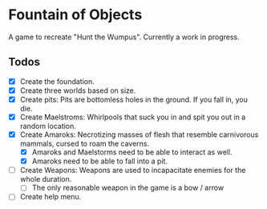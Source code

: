 # Fountain of Objects

A game to recreate "Hunt the Wumpus".
Currently a work in progress.

## Todos

- [x] Create the foundation.
- [x] Create three worlds based on size.
- [x] Create pits: Pits are bottomless holes in the ground. If you fall in, you die.
- [x] Create Maelstroms: Whirlpools that suck you in and spit you out in a random location.
- [x] Create Amaroks: Necrotizing masses of flesh that resemble carnivorous mammals, cursed to roam the caverns.
  - [x] Amaroks and Maelstorms need to be able to interact as well.
  - [x] Amaroks need to be able to fall into a pit.
- [ ] Create Weapons: Weapons are used to incapacitate enemies for the whole duration.
  - [ ] The only reasonable weapon in the game is a bow / arrow
- [ ] Create help menu.
